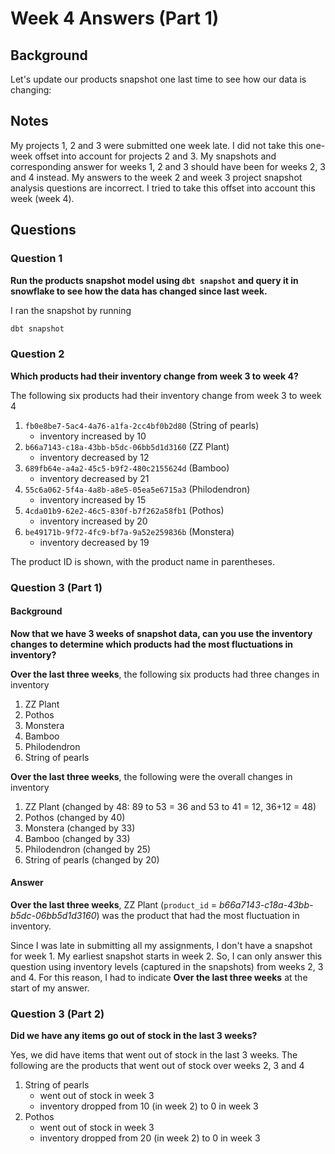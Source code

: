 # Week 4 Answers (Part 1)

## Background

Let's update our products snapshot one last time to see how our data is changing:

## Notes

My projects 1, 2 and 3 were submitted one week late. I did not take this one-week offset into account for projects 2 and 3. My snapshots and corresponding answer for weeks 1, 2 and 3 should have been for weeks 2, 3 and 4 instead. My answers to the week 2 and week 3 project snapshot analysis questions are incorrect. I tried to take this offset into account this week (week 4).

## Questions

### Question 1

**Run the products snapshot model using `dbt snapshot` and query it in snowflake to see how the data has changed since last week.**

I ran the snapshot by running

```bash
dbt snapshot
```

### Question 2

**Which products had their inventory change from week 3 to week 4?**

The following six products had their inventory change from week 3 to week 4

1. `fb0e8be7-5ac4-4a76-a1fa-2cc4bf0b2d80` (String of pearls)
   - inventory increased by 10
2. `b66a7143-c18a-43bb-b5dc-06bb5d1d3160` (ZZ Plant)
   - inventory decreased by 12
3. `689fb64e-a4a2-45c5-b9f2-480c2155624d` (Bamboo)
   - inventory decreased by 21
4. `55c6a062-5f4a-4a8b-a8e5-05ea5e6715a3` (Philodendron)
   - inventory increased by 15
5. `4cda01b9-62e2-46c5-830f-b7f262a58fb1` (Pothos)
   - inventory increased by 20
6. `be49171b-9f72-4fc9-bf7a-9a52e259836b` (Monstera)
   - inventory decreased by 19

The product ID is shown, with the product name in parentheses.

### Question 3 (Part 1)

#### Background

**Now that we have 3 weeks of snapshot data, can you use the inventory changes to determine which products had the most fluctuations in inventory?**

**Over the last three weeks**, the following six products had three changes in inventory

1. ZZ Plant
2. Pothos
3. Monstera
4. Bamboo
5. Philodendron
6. String of pearls

**Over the last three weeks**, the following were the overall changes in inventory

1. ZZ Plant (changed by 48: 89 to 53 = 36 and 53 to 41 = 12, 36+12 = 48)
2. Pothos (changed by 40)
3. Monstera (changed by 33)
4. Bamboo (changed by 33)
5. Philodendron (changed by 25)
6. String of pearls (changed by 20)

#### Answer

**Over the last three weeks**, ZZ Plant (`product_id` = *b66a7143-c18a-43bb-b5dc-06bb5d1d3160*) was the product that had the most fluctuation in inventory.

Since I was late in submitting all my assignments, I don't have a snapshot for week 1. My earliest snapshot starts in week 2. So, I can only answer this question using inventory levels (captured in the snapshots) from weeks 2, 3 and 4. For this reason, I had to indicate **Over the last three weeks** at the start of my answer.

### Question 3 (Part 2)

**Did we have any items go out of stock in the last 3 weeks?**

Yes, we did have items that went out of stock in the last 3 weeks. The following are the products that went out of stock over weeks 2, 3 and 4

1. String of pearls
   - went out of stock in week 3
   - inventory dropped from 10 (in week 2) to 0 in week 3
2. Pothos
   - went out of stock in week 3
   - inventory dropped from 20 (in week 2) to 0 in week 3
